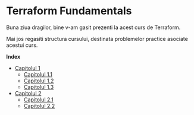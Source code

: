# Terraform Fundamentals


Buna ziua dragilor, bine v-am gasit prezenti la acest curs de Terraform.

Mai jos regasiti structura cursului, destinata problemelor practice asociate acestui curs.

**Index**

<!-- TOC depthFrom:2 depthTo:6 withLinks:1 updateOnSave:1 orderedList:0 -->

- [Capitolul 1](Capitol1/capitol1.md)
    - [Capitolul 1.1](Capitol1/Capitol1.1/capitol1.1.md)
    - [Capitolul 1.2](Capitol1/Capitol1.2/capitol1.2.md)
    - [Capitolul 1.3](Capitol1/Capitol1.3/capitol1.3.md)
- [Capitolul 2](Capitol2/capitol2.md)
  - [Capitolul 2.1](Capitol2/Capitol2.1/capitol2.1.md)
  - [Capitolul 2.2](Capitol2/Capitol2.2/capitol2.2.md)
    

<!-- /TOC -->

